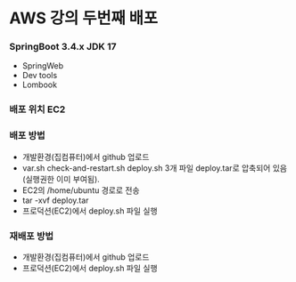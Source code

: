 # AWS 강의 두번째 배포
### SpringBoot 3.4.x JDK 17
- SpringWeb
- Dev tools
- Lombook

### 배포 위치 EC2

### 배포 방법
- 개발환경(집컴퓨터)에서 github 업로드
- var.sh check-and-restart.sh deploy.sh 3개 파일 deploy.tar로 압축되어 있음(실행권한 이미 부여됨).
- EC2의 /home/ubuntu 경로로 전송
- tar -xvf deploy.tar
- 프로덕션(EC2)에서 deploy.sh 파일 실행


### 재배포 방법
- 개발환경(집컴퓨터)에서 github 업로드
- 프로덕션(EC2)에서 deploy.sh 파일 실행 